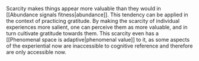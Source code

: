 ---
---

Scarcity makes things appear more valuable than they would in [[Abundance signals fitness|abundance]]. This tendency can be applied in the context of practicing gratitude. By making the scarcity of individual experiences more salient, one can perceive them as more valuable, and in turn cultivate gratitude towards them. This scarcity even has a [[Phenomenal space is adaptive|phenomenal value]] to it, as some aspects of the experiential now are inaccessible to cognitive reference and therefore are only accessible now.
